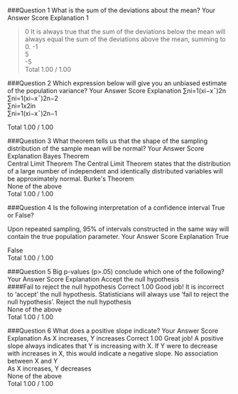 ###Question 1
What is the sum of the deviations about the mean?
Your Answer		Score	Explanation
1			
> 0	
It is always true that the sum of the deviations below the mean will always equal the sum of the deviations above the mean, summing to 0.
-1			
5			
-5			
Total		1.00 / 1.00	

###Question 2
Which expression below will give you an unbiased estimate of the population variance?
Your Answer		Score	Explanation
∑ni=1(xi−x¯)2n			
∑ni=1(xi−x¯)2n−2			
∑ni=1x2in			
∑ni=1(xi−x¯)2n−1	

Total		1.00 / 1.00	

###Question 3
What theorem tells us that the shape of the sampling distribution of the sample mean will be normal?
Your Answer		Score	Explanation
Bayes Theorem			
Central Limit Theorem
The Central Limit Theorem states that the distribution of a large number of independent and identically distributed variables will be approximately normal.
Burke's Theorem			
None of the above			
Total		1.00 / 1.00	

###Question 4
Is the following interpretation of a confidence interval True or False? 

Upon repeated sampling, 95% of intervals constructed in the same way will contain the true population parameter.
Your Answer		Score	Explanation
True	

False			
Total		1.00 / 1.00	

###Question 5
Big p-values (p>.05) conclude which one of the following?
Your Answer		Score	Explanation
Accept the null hypothesis			
####Fail to reject the null hypothesis
Correct	1.00	Good job! It is incorrect to ‘accept’ the null hypothesis. Statisticians will always use ‘fail to reject the null hypothesis’.
Reject the null hypothesis			
None of the above			
Total		1.00 / 1.00	

###Question 6
What does a positive slope indicate?
Your Answer		Score	Explanation
As X increases, Y increases	
Correct	1.00	Great job! A positive slope always indicates that Y is increasing with X. If Y were to decrease with increases in X, this would indicate a negative slope.
No association between X and Y			
As X increases, Y decreases			
None of the above			
Total		1.00 / 1.00	
